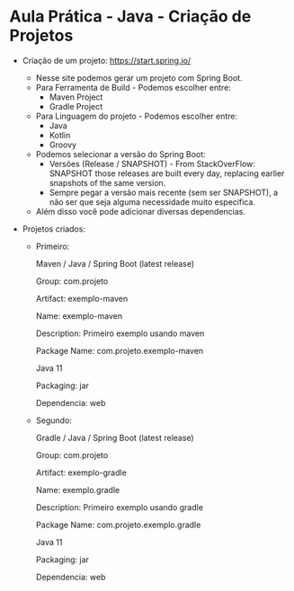 # Aula Prática - Java - Criação de Projetos

- Criação de um projeto:
    https://start.spring.io/
    - Nesse site podemos gerar um projeto com Spring Boot.
    - Para Ferramenta de Build - Podemos escolher entre:
        - Maven Project
        - Gradle Project
    - Para Linguagem do projeto - Podemos escolher entre:
        - Java
        - Kotlin
        - Groovy
    - Podemos selecionar a versão do Spring Boot:
        - Versões (Release / SNAPSHOT) - From StackOverFlow: SNAPSHOT those releases are built every day, replacing earlier snapshots of the same version.
        - Sempre pegar a versão mais recente (sem ser SNAPSHOT), a não ser que seja alguma necessidade muito específica.
    - Além disso você pode adicionar diversas dependencias.

- Projetos criados:
    
    - Primeiro:

        Maven / Java / Spring Boot (latest release) 

        Group: com.projeto

        Artifact: exemplo-maven

        Name: exemplo-maven

        Description: Primeiro exemplo usando maven

        Package Name: com.projeto.exemplo-maven

        Java 11

        Packaging: jar

        Dependencia: web

    - Segundo:

        Gradle / Java / Spring Boot (latest release) 

        Group: com.projeto

        Artifact: exemplo-gradle

        Name: exemplo.gradle

        Description: Primeiro exemplo usando gradle

        Package Name: com.projeto.exemplo.gradle

        Java 11

        Packaging: jar

        Dependencia: web

